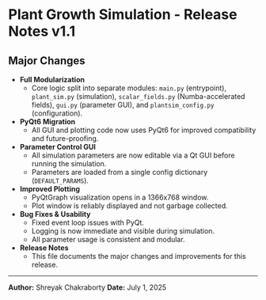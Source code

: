 # Plant Growth Simulation - Release Notes v1.1

## Major Changes

- **Full Modularization**
  - Core logic split into separate modules: `main.py` (entrypoint), `plant_sim.py` (simulation), `scalar_fields.py` (Numba-accelerated fields), `gui.py` (parameter GUI), and `plantsim_config.py` (configuration).
- **PyQt6 Migration**
  - All GUI and plotting code now uses PyQt6 for improved compatibility and future-proofing.
- **Parameter Control GUI**
  - All simulation parameters are now editable via a Qt GUI before running the simulation.
  - Parameters are loaded from a single config dictionary (`DEFAULT_PARAMS`).
- **Improved Plotting**
  - PyQtGraph visualization opens in a 1366x768 window.
  - Plot window is reliably displayed and not garbage collected.
- **Bug Fixes & Usability**
  - Fixed event loop issues with PyQt.
  - Logging is now immediate and visible during simulation.
  - All parameter usage is consistent and modular.
- **Release Notes**
  - This file documents the major changes and improvements for this release.

---

**Author:** Shreyak Chakraborty
**Date:** July 1, 2025
